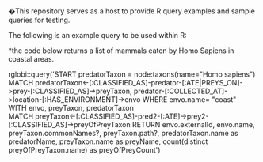 �This repository serves as a host to provide R query examples and sample queries for testing. 

The following is an example query to be used within R:

*the code below returns a list of mammals eaten by Homo Sapiens in coastal areas.

rglobi::query('START predatorTaxon = node:taxons(name="Homo sapiens") 
MATCH predatorTaxon<-[:CLASSIFIED_AS]-predator-[:ATE|PREYS_ON]->prey-[:CLASSIFIED_AS]->preyTaxon, 
predator-[:COLLECTED_AT]->location-[:HAS_ENVIRONMENT]->envo 
WHERE envo.name= "coast"  
WITH envo, preyTaxon, predatorTaxon  
MATCH preyTaxon<-[:CLASSIFIED_AS]-pred2-[:ATE]->prey2-[:CLASSIFIED_AS]->preyOfPreyTaxon 
RETURN envo.externalId, envo.name, preyTaxon.commonNames?, preyTaxon.path?, predatorTaxon.name as predatorName, preyTaxon.name as preyName, count(distinct preyOfPreyTaxon.name) as preyOfPreyCount') 
 
